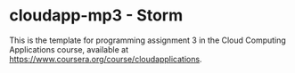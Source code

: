 # cloudapp-mp3 - Storm
This is the template for programming assignment 3 in the Cloud Computing Applications course, available at https://www.coursera.org/course/cloudapplications.

